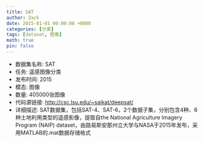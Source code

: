 ```yaml
---
title: SAT
author: Zack
date: 2015-01-01 00:00:00 +0800
categories: [分类]
tags: [dataset, 图像]
math: true
pin: false
---
```

- 数据集名称: SAT
- 任务: 遥感图像分类
- 发布时间: 2015
- 模态: 图像
- 数量: 405000张图像
- 代码源链接: http://csc.lsu.edu/~saikat/deepsat/
- 详细描述: SAT数据集，包括SAT-4、SAT-6，2个数据子集，分别包含4种、6种土地利用类型的遥感影像，提取自the National Agriculture Imagery Program (NAIP) dataset，由路易斯安那州立大学与NASA于2015年发布，采用MATLAB的.mat数据存储格式
